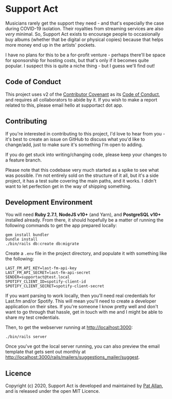 # Support Act

Musicians rarely get the support they need - and that's especially the case during COVID-19 isolation. Their royalties from streaming services are also _very_ minimal. So, Support Act exists to encourage people to occasionally buy albums (whether that be digital or physical copies) because that helps more money end up in the artists' pockets.

I have no plans for this to be a for-profit venture - perhaps there'll be space for sponsorship for hosting costs, but that's only if it becomes quite popular. I suspect this is quite a niche thing - but I guess we'll find out!

## Code of Conduct

This project uses v2 of the [Contributor Covenant](https://www.contributor-covenant.org) as its [Code of Conduct](CODE_OF_CONDUCT.md), and requires all collaborators to abide by it. If you wish to make a report related to this, please email hello at supportact dot app.

## Contributing

If you're interested in contributing to this project, I'd love to hear from you - it's best to create an issue on GitHub to discuss what you'd like to change/add, just to make sure it's something I'm open to adding.

If you do get stuck into writing/changing code, please keep your changes to a feature branch.

Please note that this codebase very much started as a spike to see what was possible. I'm not entirely sold on the structure of it all, but it's a side project, it has a test suite covering the main paths, and it works. I didn't want to let perfection get in the way of shipping something.

## Development Environment

You will need **Ruby 2.7.1**, **NodeJS v10+** (and Yarn), and **PostgreSQL v10+** installed already. From there, it should hopefully be a matter of running the following commands to get the app prepared locally:

```
gem install bundler
bundle install
./bin/rails db:create db:migrate
```

Create a `.env` file in the project directory, and populate it with something like the following:

```
LAST_FM_API_KEY=last-fm-api-key
LAST_FM_API_SECRET=last-fm-api-secret
SENDER=supportact@test.local
SPOTIFY_CLIENT_ID=spotify-client-id
SPOTIFY_CLIENT_SECRET=spotify-client-secret
```

If you want parsing to work locally, then you'll need real credentials for Last.fm and/or Spotify. This will mean you'll need to create a developer application on their sites. If you're someone I know pretty well and don't want to go through that hassle, get in touch with me and I might be able to share my test credentials.

Then, to get the webserver running at [http://localhost:3000](http://localhost:3000):

```
./bin/rails server
```

Once you've got the local server running, you can also preview the email template that gets sent out monthly at [http://localhost:3000/rails/mailers/suggestions_mailer/suggest](http://localhost:3000/rails/mailers/suggestions_mailer/suggest).

## Licence

Copyright (c) 2020, Support Act is developed and maintained by [Pat Allan](https://freelancing-gods.com), and is released under the open MIT Licence.
